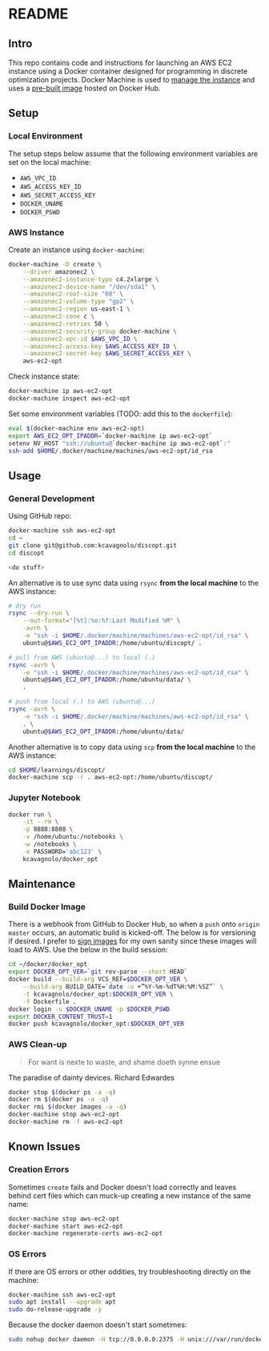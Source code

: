 # README

## Intro

This repo contains code and instructions for launching an AWS EC2 instance using a Docker container designed for programming in discrete optimization projects. Docker Machine is used to [manage the instance](https://docs.docker.com/machine/examples/aws/) and uses a [pre-built image](https://hub.docker.com/r/kcavagnolo/docker_opt/) hosted on Docker Hub.

## Setup

### Local Environment

The setup steps below assume that the following environment variables are set on the local machine:

* `AWS_VPC_ID`
* `AWS_ACCESS_KEY_ID`
* `AWS_SECRET_ACCESS_KEY`
* `DOCKER_UNAME`
* `DOCKER_PSWD`

### AWS Instance

Create an instance using `docker-machine`:

```bash
docker-machine -D create \
    --driver amazonec2 \
    --amazonec2-instance-type c4.2xlarge \
    --amazonec2-device-name "/dev/sda1" \
    --amazonec2-root-size "60" \
    --amazonec2-volume-type "gp2" \
    --amazonec2-region us-east-1 \
    --amazonec2-zone c \
    --amazonec2-retries 50 \
    --amazonec2-security-group docker-machine \
    --amazonec2-vpc-id $AWS_VPC_ID \
    --amazonec2-access-key $AWS_ACCESS_KEY_ID \
    --amazonec2-secret-key $AWS_SECRET_ACCESS_KEY \
    aws-ec2-opt
```

Check instance state:

```bash
docker-machine ip aws-ec2-opt
docker-machine inspect aws-ec2-opt
```

Set some environment variables (TODO: add this to the `dockerfile`):

```bash
eval $(docker-machine env aws-ec2-opt)
export AWS_EC2_OPT_IPADDR=`docker-machine ip aws-ec2-opt`
setenv NV_HOST "ssh://ubuntu@`docker-machine ip aws-ec2-opt`:"
ssh-add $HOME/.docker/machine/machines/aws-ec2-opt/id_rsa
```

## Usage

### General Development

Using GitHub repo:

```bash
docker-machine ssh aws-ec2-opt
cd ~
git clone git@github.com:kcavagnolo/discopt.git
cd discopt

<do stuff>
```

An alternative is to use sync data using `rsync` **from the local machine** to the AWS instance:

```bash
# dry run
rsync --dry-run \
    --out-format="[%t]:%o:%f:Last Modified %M" \
    -avrh \
    -e "ssh -i $HOME/.docker/machine/machines/aws-ec2-opt/id_rsa" \
    ubuntu@$AWS_EC2_OPT_IPADDR:/home/ubuntu/discopt/ .

# pull from AWS (ubuntu@...) to local (.)
rsync -avrh \
    -e "ssh -i $HOME/.docker/machine/machines/aws-ec2-opt/id_rsa" \
    ubuntu@$AWS_EC2_OPT_IPADDR:/home/ubuntu/data/ \
    .

# push from local (.) to AWS (ubuntu@...)
rsync -avrh \
    -e "ssh -i $HOME/.docker/machine/machines/aws-ec2-opt/id_rsa" \
    . \
    ubuntu@$AWS_EC2_OPT_IPADDR:/home/ubuntu/data/
```

Another alternative is to copy data using `scp` **from the local machine** to the AWS instance:

```bash
cd $HOME/learnings/discopt/
docker-machine scp -r . aws-ec2-opt:/home/ubuntu/discopt/
```

### Jupyter Notebook

```bash
docker run \
    -it --rm \
    -p 8888:8888 \
    -v /home/ubuntu:/notebooks \
    -w /notebooks \
    -e PASSWORD='abc123' \
    kcavagnolo/docker_opt
```

## Maintenance

### Build Docker Image

There is a webhook from GitHub to Docker Hub, so when a `push` onto `origin master` occurs, an automatic build is kicked-off. The below is for versioning if desired. I prefer to [sign images](https://docs.docker.com/engine/security/trust/content_trust/) for my own sanity since these images will load to AWS. Use the below in the build session:

```bash
cd ~/docker/docker_opt
export DOCKER_OPT_VER=`git rev-parse --short HEAD`
docker build --build-arg VCS_REF=$DOCKER_OPT_VER \
    --build-arg BUILD_DATE=`date -u +”%Y-%m-%dT%H:%M:%SZ”` \
    -t kcavagnolo/docker_opt:$DOCKER_OPT_VER \
    -f Dockerfile .
docker login -u $DOCKER_UNAME -p $DOCKER_PSWD
export DOCKER_CONTENT_TRUST=1
docker push kcavagnolo/docker_opt:$DOCKER_OPT_VER
```

### AWS Clean-up

> For want is nexte to waste, and shame doeth synne ensue

The paradise of dainty devices. Richard Edwardes

```bash
docker stop $(docker ps -a -q)
docker rm $(docker ps -a -q)
docker rmi $(docker images -a -q)
docker-machine stop aws-ec2-opt
docker-machine rm -f aws-ec2-opt
```

## Known Issues

### Creation Errors

Sometimes `create` fails and Docker doesn't load correctly and leaves behind cert files which can muck-up creating a new instance of the same name:

```bash
docker-machine stop aws-ec2-opt
docker-machine start aws-ec2-opt
docker-machine regenerate-certs aws-ec2-opt
```

### OS Errors

If there are OS errors or other oddities, try troubleshooting directly on the machine:

```bash
docker-machine ssh aws-ec2-opt
sudo apt install --upgrade apt
sudo do-release-upgrade -y
```

Because the docker daemon doesn't start sometimes:

```bash
sudo nohup docker daemon -H tcp://0.0.0.0:2375 -H unix:///var/run/docker.sock &
```
